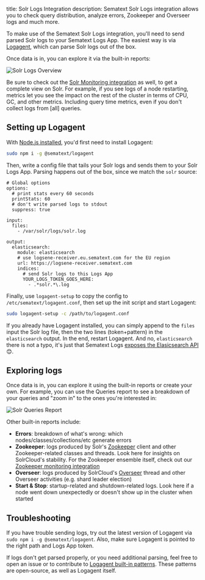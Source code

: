 title: Solr Logs Integration
description: Sematext Solr Logs integration allows you to check query distribution, analyze errors, Zookeeper and Overseer logs and much more.

To make use of the Sematext Solr Logs integration, you'll need to send parsed Solr logs to your Sematext Logs App. The easiest way is via [Logagent](../logagent/index.md), which can parse Solr logs out of the box.

Once data is in, you can explore it via the built-in reports: 

<img
  class="content-modal-image"
  alt="Solr Logs Overview"
  src="../../images/agents/solr_logs_overview.png"
  title="Solr Logs Overview"
/>

Be sure to check out the [Solr Monitoring integration](./solr.md) as well, to get a complete view on Solr. For example, if you see logs of a node restarting, metrics let you see the impact on the rest of the cluster in terms of CPU, GC, and other metrics. Including query time metrics, even if you don't collect logs from [all] queries.

## Setting up Logagent

With [Node.js installed](https://nodejs.org/en/download/package-manager/), you'd first need to install Logagent:
```bash
sudo npm i -g @sematext/logagent
```

Then, write a config file that tails your Solr logs and sends them to your Solr Logs App. Parsing happens out of the box, since we match the `solr` source:
```
# Global options
options:
  # print stats every 60 seconds 
  printStats: 60
  # don't write parsed logs to stdout
  suppress: true

input:
  files:
    - /var/solr/logs/solr.log

output:
  elasticsearch:
    module: elasticsearch
    # use logsene-receiver.eu.sematext.com for the EU region
    url: https://logsene-receiver.sematext.com
    indices:
      # send Solr logs to this Logs App
      YOUR_LOGS_TOKEN_GOES_HERE:
        - .*solr.*\.log
```

Finally, use `logagent-setup` to copy the config to `/etc/sematext/logagent.conf`, then set up the init script and start Logagent:
```bash
sudo logagent-setup -c /path/to/logagent.conf
```

If you already have Logagent installed, you can simply append to the `files` input the Solr log file, then the two lines (token+pattern) in the `elasticsearch` output. In the end, restart Logagent. And no, `elasticsearch` there is not a typo, it's just that Sematext Logs [exposes the Elasicsearch API](../logs/index-events-via-elasticsearch-api.md) 😊.

## Exploring logs

Once data is in, you can explore it using the built-in reports or create your own. For example, you can use the Queries report to see a breakdown of your queries and "zoom in" to the ones you're interested in:

<img
  class="content-modal-image"
  alt="Solr Queries Report"
  src="../../images/agents/solr_logs_hits.png"
  title="Solr Queries Report"
/>

Other built-in reports include:

- **Errors**: breakdown of what's wrong: which nodes/classes/collections/etc generate errors
- **Zookeeper**: logs produced by Solr's [Zookeeper](https://zookeeper.apache.org) client and other Zookeeper-related classes and threads. Look here for insights on SolrCloud's stability. For the Zookeeper ensemble itself, check out our [Zookeeper monitoring integration](./zookeeper.md)
- **Overseer**: logs produced by SolrCloud's [Overseer](https://lucene.apache.org/solr/8_6_0/solr-core/org/apache/solr/cloud/Overseer.html) thread and other Overseer activities (e.g. shard leader election)
- **Start & Stop**: startup-related and shutdown-related logs. Look here if a node went down unexpectedly or doesn't show up in the cluster when started

## Troubleshooting

If you have trouble sending logs, try out the latest version of Logagent via `sudo npm i -g @sematext/logagent`. Also, make sure Logagent is pointed to the right path and Logs App token.

If logs don't get parsed properly, or you need additional parsing, feel free to open an issue or to contribute to [Logagent built-in patterns](https://github.com/sematext/logagent-js/blob/master/patterns.yml). These patterns are open-source, as well as Logagent itself.
